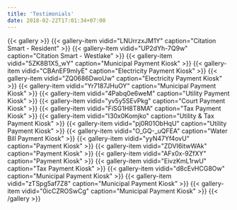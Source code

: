 ```yaml
---
title: 'Testimonials'
date: 2018-02-22T17:01:34+07:00
---
```


{{< gallery >}}
    {{< gallery-item vidid="LNUrrzxJM1Y" caption="Citation Smart - Resident" >}}
    {{< gallery-item vidid="UP2dYh-7Q9w" caption="Citation Smart - Westlake" >}}
    {{< gallery-item vidid="5ZK8B1X5_wY" caption="Municipal Payment Kiosk" >}}
    {{< gallery-item vidid="CBAnEF9mIyE" caption="Electricity Payment Kiosk" >}}
    {{< gallery-item vidid="ZQ0686DwoUw" caption="Electricity Payment Kiosk" >}}
    {{< gallery-item vidid="Yr7187JHuOY" caption="Municipal Payment Kiosk" >}}
    {{< gallery-item vidid="4Pabq0e6weM" caption="Utility Payment Kiosk" >}}
    {{< gallery-item vidid="yv5y5SEvPkg" caption="Court Payment Kiosk" >}}
    {{< gallery-item vidid="FiSG1H8T8MA" caption="Tax Payment Kiosk" >}}
    {{< gallery-item vidid="I30x0Komjko" caption="Utility & Tax Payment Kiosk" >}}
    {{< gallery-item vidid="pj0R01ObHqU" caption="Utility Payment Kiosk" >}}
    {{< gallery-item vidid="O_GQ-_uQFEA" caption="Water Bill Payment Kiosk" >}}
    {{< gallery-item vidid="yyN47Yf4ovU" caption="Payment Kiosk" >}}
    {{< gallery-item vidid="ZDVI6itwWAk" caption="Payment Kiosk" >}}
    {{< gallery-item vidid="AFx0x-9ZfXY" caption="Payment Kiosk" >}}
    {{< gallery-item vidid="EivzKmL1rwU" caption="Tax Payment Kiosk" >}}
    {{< gallery-item vidid="d8cEvHCG8Ow" caption="Municipal Payment Kiosk" >}}
    {{< gallery-item vidid="zTSpg5af7Z8" caption="Municipal Payment Kiosk" >}}
    {{< gallery-item vidid="0icCZROSwCg" caption="Municipal Payment Kiosk" >}}
    <!-- {{< gallery-item vidid="BLANK" caption="CAPTION" >}}
    {{< gallery-item vidid="BLANK" caption="CAPTION" >}}
    {{< gallery-item vidid="BLANK" caption="CAPTION" >}} -->
{{< /gallery >}}